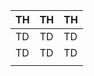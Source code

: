 | TH  | TH  | TH  |
| --- | --- | --- |
| TD  | TD  | TD  |
| TD  | TD  | TD  |
|     |     |     |
